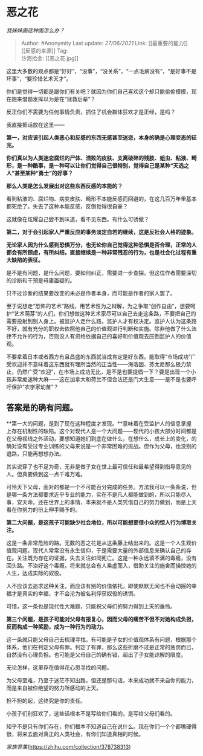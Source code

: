 # 恶之花
*我妹妹画这种画怎么办？*

> Author: #Anonymity
> Last update: *27/06/2021* 
> Link: [[最重要的能力]] [[反感的来源]] 
> Tag:    
> 沙海拾金: [[恶之花.jpg]]



这里大多数的观点都是“好好”，“没事”，“没关系”，“一点毛病没有”，“是好事不是坏事”，“要珍惜艺术天才”。

你们是觉得一切都是跟你们有关吧？就因为你们自己喜欢这个却只能偷偷摸摸，现在跑来借题发挥以为是在“拯救后辈”？

反正你们不需要为任何事情负责，抓住了机会群体狂欢才是正经，是吗？

我直接把话放在这里——

**第一，对应该引起人类恶心和反感的东西无感甚至迷恋，本身的确是心理变态的征兆。**

**你们真以为人类迷恋腐烂的尸体、溃败的皮肤、支离破碎的残肢、蛆虫、粘液、畸形，是一种酷事，是一种可以让你们觉得自己很特别，觉得自己是某种“天选之人”甚至某种“勇士”的好事？**

**那么人类是怎么发展出对这些东西反感的本能的？**

看到粘液的、腐烂物、病变皮肤、畸形不本能反感而回避的，在这几百万年里基本都死绝了。失去了这种本能反感，反倒觉得很自豪？

这就像在炫耀自己尝不到味道，看不见东西。有什么可骄傲？

  


**第二，对于会引起家人严重反应的事务淡定自若的继续，这是反社会人格的迹象。**

**无论家人因为什么感到恐惧万分，也无论你自己觉得这种恐惧是否合理，正常的人都会有所顾虑，有所纠结。直接继续是一种非常残忍的行为，也是社会化过程有重大缺陷的表征。**

是不是有问题，是什么问题，要如何纠正，需要进一步查探。但这位作者需要深切的诊断和干预是毋庸置疑的。

只不过诊断的结果要改变的未必是作者本身，而可能是作者的家人罢了。

至于说想走“恐怖的艺术”路线，用艺术性为之辩解，为之争取“创作自由”，想要呵护“艺术萌芽”的人们。你们想做这种艺术家尽可以自己去走这条路，不要把自己的需要投射到别人身上。被监护人走什么路，监护人才有权决定。监护人认为这条路不好，就有充分的职权去依照他自己的价值观进行判断和实施。除非他做了什么法律不允许的行为，否则没人有资格依据自己的喜好和价值观去压倒监护人的价值观。

不要拿着日本或者西方有且昌盛的东西就当成肯定是好东西。能取得“市场成功”广受欢迎并不意味着这东西就有理所当然的正当性——海洛因、芬太尼那么极力禁止，仍然广受“欢迎”，在市场上成功无比，是不是也要提倡一下？要是出现一个小孩非常痴迷种大麻——这在加拿大和荷兰不但合法还是门大生意——是不是也要呼吁保护“农学家幼苗”？ 

**答案是的确有问题。**
-------------

**第一大的问题，是到了现在这种程度才发现。**意味着在受监护人的信息掌握上存在机制性的缺陷。这个对现代人是一个大问题——现代的小孩大部分时间都是在父母视线之外活动，要想知道她们到底在做什么，在想什么，成长上的变化，的确对没有受过专业训练的父母来说是一个非常困难的挑战。但作为父母，也没别的退路，只能再想想办法。

其实说穿了也不足为奇，无非是做子女在世上最可信任和最希望得到指导意见的人。但真要做到这一点千难万难。

可怜天下父母，面对的都是一个不可能百分完成的任务。方法我可以一条条说，但是哪一条方法都要求近乎专业的能力，实在不是凡人都能做到的，所以只能尽人事，安天命。还在世界上的事情，本来就不是人类凭借自己的努力做到，而是上天看在你努力的份上伸手赐予的。

**第二大问题，是这孩子可能缺少社会地位，所以可能想要借小众的惊人行为博取关注。**

这是一条非常危险的路。无数的恶之花是从这条藤上结出来的。这是一个人生观价值观问题。现代人常常没有永生信仰，于是需要大量的外部信息来确认自己的存在。关注既为存在的证据，失去关注如同死亡。这是一种永远填不满的毒瘾，没有回头路。不治好这个毒瘾，将来就总会有人乘虚而入，借助关注的施舍而操控她的人生，达成实际的奴役。

人不应该去追求这种关注，而应该有别的价值依托。即使默默无闻也不会动摇的幸福才是真实的幸福，才不会沦为被名利俘获奴役的诱饵。

可惜，这一条也是现代性大难题，只能祝父母们的努力得到上天的垂怜。

**第三个问题，是孩子可能对父母有报复心，因而父母的痛苦不但不对她构成负担，反而构成一种奖励，成为一种行为的动力。**

这一条就只能父母自己去梳理寻找。有可能是子女的价值观体系有问题，根据那个体系，他们在判定父母有罪。判定了有罪，那么这些折磨不过是正常的惩罚而已，自然没有心理负担。也可能是父母自己的确有错，超出了子女能谅解的限度。

无论怎样，这里存在值得花心思寻找的问题。

为父母至难，乃至于迷茫不知出路，但还是那句话，本来成功就不来自你的能力，而是来自被你绝望的努力所感动的上天。

担不担的起，这终究是你的责任。

小孩子们别狂欢了，这些话根本不是写给你们看的，是写给父母们看的。

知乎不是只有你们存在，你们根本不知道自己在说什么。现在你们一个个都嘴硬得很，将来去面对真正的人类社会，有你们知道真相的时候。

  


*家族答集*(https://zhihu.com/collection/378738313)

